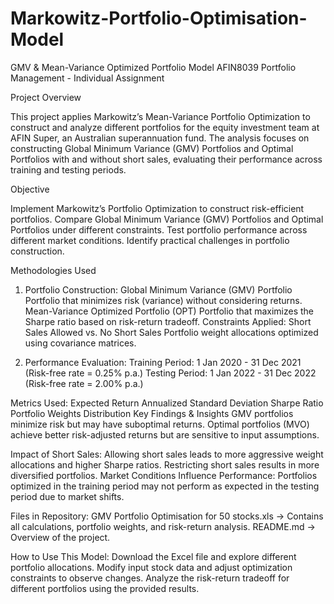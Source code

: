 # Markowitz-Portfolio-Optimisation-Model
GMV & Mean-Variance Optimized Portfolio Model
AFIN8039 Portfolio Management - Individual Assignment

Project Overview

This project applies Markowitz’s Mean-Variance Portfolio Optimization to construct and analyze different portfolios for the equity investment team at AFIN Super, an Australian superannuation fund. The analysis focuses on constructing Global Minimum Variance (GMV) Portfolios and Optimal Portfolios with and without short sales, evaluating their performance across training and testing periods.

Objective

Implement Markowitz’s Portfolio Optimization to construct risk-efficient portfolios.
Compare Global Minimum Variance (GMV) Portfolios and Optimal Portfolios under different constraints.
Test portfolio performance across different market conditions.
Identify practical challenges in portfolio construction.

Methodologies Used
1. Portfolio Construction:
Global Minimum Variance (GMV) Portfolio
Portfolio that minimizes risk (variance) without considering returns.
Mean-Variance Optimized Portfolio (OPT)
Portfolio that maximizes the Sharpe ratio based on risk-return tradeoff.
Constraints Applied:
Short Sales Allowed vs. No Short Sales
Portfolio weight allocations optimized using covariance matrices.

2. Performance Evaluation:
Training Period: 1 Jan 2020 - 31 Dec 2021 (Risk-free rate = 0.25% p.a.)
Testing Period: 1 Jan 2022 - 31 Dec 2022 (Risk-free rate = 2.00% p.a.)

Metrics Used:
Expected Return
Annualized Standard Deviation
Sharpe Ratio
Portfolio Weights Distribution
Key Findings & Insights
GMV portfolios minimize risk but may have suboptimal returns.
Optimal portfolios (MVO) achieve better risk-adjusted returns but are sensitive to input assumptions.

Impact of Short Sales:
Allowing short sales leads to more aggressive weight allocations and higher Sharpe ratios.
Restricting short sales results in more diversified portfolios.
Market Conditions Influence Performance:
Portfolios optimized in the training period may not perform as expected in the testing period due to market shifts.

Files in Repository:
GMV Portfolio Optimisation for 50 stocks.xls → Contains all calculations, portfolio weights, and risk-return analysis.
README.md → Overview of the project.

How to Use This Model:
Download the Excel file and explore different portfolio allocations.
Modify input stock data and adjust optimization constraints to observe changes.
Analyze the risk-return tradeoff for different portfolios using the provided results.
